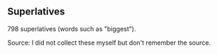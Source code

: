 ## Superlatives

798 superlatives (words such as "biggest").

Source: I did not collect these myself but don't remember the source.
